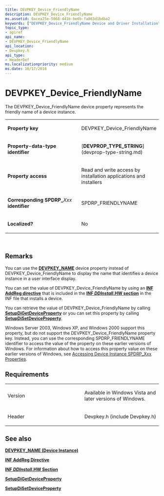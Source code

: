 ```yaml
---
title: DEVPKEY_Device_FriendlyName
description: DEVPKEY_Device_FriendlyName
ms.assetid: 0acea25e-5068-441b-be6b-fa863d1bdba2
keywords: ["DEVPKEY_Device_FriendlyName Device and Driver Installation"]
topic_type:
- apiref
api_name:
- DEVPKEY_Device_FriendlyName
api_location:
- Devpkey.h
api_type:
- HeaderDef
ms.localizationpriority: medium
ms.date: 10/17/2018
---
```


# DEVPKEY_Device_FriendlyName


The DEVPKEY_Device_FriendlyName device property represents the friendly name of a device instance.

<table>
<colgroup>
<col width="50%" />
<col width="50%" />
</colgroup>
<tbody>
<tr class="odd">
<td align="left"><p><strong>Property key</strong></p></td>
<td align="left"><p>DEVPKEY_Device_FriendlyName</p></td>
</tr>
<tr class="even">
<td align="left"><p><strong>Property-data-type identifier</strong></p></td>
<td align="left"><p>[<strong>DEVPROP_TYPE_STRING</strong>](devprop-type-string.md)</p></td>
</tr>
<tr class="odd">
<td align="left"><p><strong>Property access</strong></p></td>
<td align="left"><p>Read and write access by installation applications and installers</p></td>
</tr>
<tr class="even">
<td align="left"><p><strong>Corresponding SPDRP_</strong><em>Xxx</em> <strong>identifier</strong></p></td>
<td align="left"><p>SPDRP_FRIENDLYNAME</p></td>
</tr>
<tr class="odd">
<td align="left"><p><strong>Localized?</strong></p></td>
<td align="left"><p>No</p></td>
</tr>
</tbody>
</table>

 

Remarks
-------

You can use the [**DEVPKEY_NAME**](devpkey-name--device-instance-.md) device property instead of DEVPKEY_Device_FriendlyName to display the name that identifies a device instance in a user interface display.

You can set the value of DEVPKEY_Device_FriendlyName by using an [**INF AddReg directive**](https://msdn.microsoft.com/library/windows/hardware/ff546320) that is included in the [**INF *DDInstall*.HW section**](https://msdn.microsoft.com/library/windows/hardware/ff547330) in the INF file that installs a device.

You can retrieve the value of DEVPKEY_Device_FriendlyName by calling [**SetupDiGetDeviceProperty**](https://msdn.microsoft.com/library/windows/hardware/ff551963) or you can set this property by calling [**SetupDiSetDeviceProperty**](https://msdn.microsoft.com/library/windows/hardware/ff552163).

Windows Server 2003, Windows XP, and Windows 2000 support this property, but do not support the DEVPKEY_Device_FriendlyName property key. Instead, you can use the corresponding SPDRP_FRIENDLYNAME identifier to access the value of the property on these earlier versions of Windows. For information about how to access this property value on these earlier versions of Windows, see [Accessing Device Instance SPDRP_Xxx Properties](https://msdn.microsoft.com/library/windows/hardware/ff537737).

Requirements
------------

<table>
<colgroup>
<col width="50%" />
<col width="50%" />
</colgroup>
<tbody>
<tr class="odd">
<td align="left"><p>Version</p></td>
<td align="left"><p>Available in Windows Vista and later versions of Windows.</p></td>
</tr>
<tr class="even">
<td align="left"><p>Header</p></td>
<td align="left">Devpkey.h (include Devpkey.h)</td>
</tr>
</tbody>
</table>

## See also


[**DEVPKEY_NAME (Device Instance)**](devpkey-name--device-instance-.md)

[**INF AddReg Directive**](https://msdn.microsoft.com/library/windows/hardware/ff546320)

[**INF *DDInstall*.HW Section**](https://msdn.microsoft.com/library/windows/hardware/ff547330)

[**SetupDiGetDeviceProperty**](https://msdn.microsoft.com/library/windows/hardware/ff551963)

[**SetupDiSetDeviceProperty**](https://msdn.microsoft.com/library/windows/hardware/ff552163)

 

 







